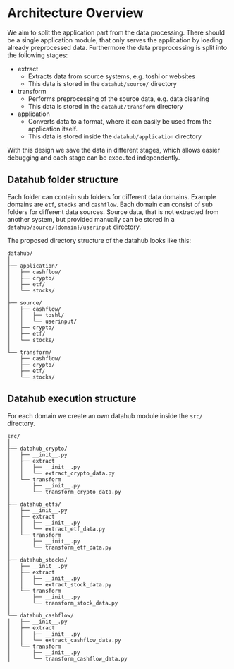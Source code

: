 # Architecture Overview

We aim to split the application part from the data processing.
There should be a single application module, that only serves the
application by loading already preprocessed data. Furthermore the data
preprocessing is split into the following stages:

- extract
  - Extracts data from source systems, e.g. toshl or websites
  - This data is stored in the `datahub/source/` directory
- transform
  - Performs preprocessing of the source data, e.g. data cleaning
  - This data is stored in the `datahub/transform` directory
- application
  - Converts data to a format, where it can easily be used from the
    application itself.
  - This data is stored inside the `datahub/application` directory

With this design we save the data in different stages, which allows easier
debugging and each stage can be executed independently.

## Datahub folder structure

Each folder can contain sub folders for different data domains. Example
domains are `etf`, `stocks` and `cashflow`. Each domain can consist of
sub folders for different data sources. Source data, that is not extracted
from another system, but provided manually can be stored in a
`datahub/source/{domain}/userinput` directory.

The proposed directory structure of the datahub looks like this:

```
datahub/
│
├── application/
│   ├── cashflow/
│   ├── crypto/
│   ├── etf/
│   └── stocks/
│
├── source/
│   ├── cashflow/
│   │   ├── toshl/
│   │   └── userinput/
│   ├── crypto/
│   ├── etf/
│   └── stocks/
│
└── transform/
    ├── cashflow/
    ├── crypto/
    ├── etf/
    └── stocks/
```

## Datahub execution structure

For each domain we create an own datahub module inside the
`src/` directory.

```
src/
│
├── datahub_crypto/
│   ├── __init__.py
│   ├── extract
│   │   ├── __init__.py
│   │   └── extract_crypto_data.py
│   └── transform
│       ├── __init__.py
│       └── transform_crypto_data.py
│
├── datahub_etfs/
│   ├── __init__.py
│   ├── extract
│   │   ├── __init__.py
│   │   └── extract_etf_data.py
│   └── transform
│       ├── __init__.py
│       └── transform_etf_data.py
│
├── datahub_stocks/
│   ├── __init__.py
│   ├── extract
│   │   ├── __init__.py
│   │   └── extract_stock_data.py
│   └── transform
│       ├── __init__.py
│       └── transform_stock_data.py
│
└── datahub_cashflow/
│   ├── __init__.py
│   ├── extract
│   │   ├── __init__.py
│   │   └── extract_cashflow_data.py
│   └── transform
│       ├── __init__.py
│       └── transform_cashflow_data.py

```
